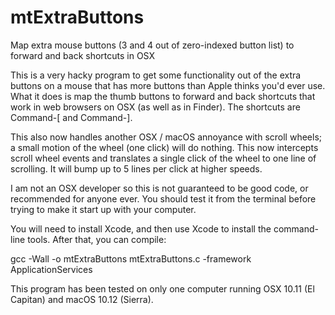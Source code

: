 # mtExtraButtons
Map extra mouse buttons (3 and 4 out of zero-indexed button list) to forward and back shortcuts in OSX

This is a very hacky program to get some functionality out of the extra buttons on a mouse that has more buttons than Apple thinks you'd ever use. What it does is map the thumb buttons to forward and back shortcuts that work in web browsers on OSX (as well as in Finder). The shortcuts are Command-[ and Command-].

This also now handles another OSX / macOS annoyance with scroll wheels; a small motion of the wheel (one click) will do nothing. This now intercepts scroll wheel events and translates a single click of the wheel to one line of scrolling. It will bump up to 5 lines per click at higher speeds.

I am not an OSX developer so this is not guaranteed to be good code, or recommended for anyone ever. You should test it from the terminal before trying to make it start up with your computer.

You will need to install Xcode, and then use Xcode to install the command-line tools. After that, you can compile:

gcc -Wall -o mtExtraButtons mtExtraButtons.c -framework ApplicationServices

This program has been tested on only one computer running OSX 10.11 (El Capitan) and macOS 10.12 (Sierra).
